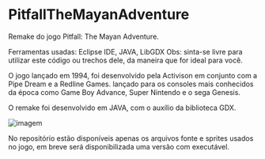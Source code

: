 # PitfallTheMayanAdventure
Remake do jogo Pitfall: The Mayan Adventure.

Ferramentas usadas: Eclipse IDE, JAVA, LibGDX
Obs: sinta-se livre para utilizar este código ou trechos dele, da maneira que for ideal para você.

O jogo lançado em 1994, foi desenvolvido pela Activison em conjunto com a Pipe Dream e a Redline Games. lançado para os consoles mais conhecidos da época como Game Boy Advance, Super Nintendo e o sega Genesis. 

O remake foi desenvolvido em JAVA, com o auxílio da biblioteca GDX.

![imagem](http://www.oldpcgaming.net/wp-content/uploads/2017/05/7.jpg)

No repositório estão disponíveis apenas os arquivos fonte e sprites usados no jogo, em breve será disponibilizada uma versão com executável.
